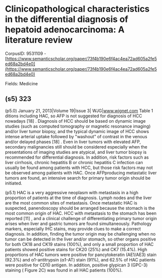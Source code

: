 # Clinicopathological characteristics in the differential diagnosis of hepatoid adenocarcinoma: A literature review

CorpusID: 9531109 - [https://www.semanticscholar.org/paper/73f4b190e6f4ac4ea72ad605a2fe5ed68a2bd4e0](https://www.semanticscholar.org/paper/73f4b190e6f4ac4ea72ad605a2fe5ed68a2bd4e0)

Fields: Medicine

## (s5) 323
(p5.0) January 21, 2013|Volume 19|Issue 3| WJG|www.wjgnet.com Table 1  ditions including HAC, so AFP is not suggested for diagnosis of HCC nowadays [18] . Diagnosis of HCC should be based on dynamic image studies (such as computed tomography or magnetic resonance imaging) and/or liver tumor biopsy, and the typical dynamic image of HCC shows intense arterial uptake followed by "washout" of contrast in the venous and/or delayed phases [18] . Even in liver tumors with elevated AFP, secondary malignancies still should be considered especially when the presentations of imaging studies are atypical, and liver tumor biopsy is recommended for differential diagnosis. In addition, risk factors such as liver cirrhosis, chronic hepatitis B or chronic hepatitis C infection can usually be found among patients with HCC, but those risk factors may not be observed among patients with HAC. Once AFPproducing metastatic liver tumors are found, an intensive search for primary tumor origin should be initiated.

(p5.1) HAC is a very aggressive neoplasm with metastasis in a high proportion of patients at the time of diagnosis. Lymph nodes and the liver are the most common sites of metastasis. Once metastatic HAC is suspected, panendoscopy should be arranged because the stomach is the most common origin of HAC. HCC with metastasis to the stomach has been reported [11] , and a clinical challenge of differentiating primary tumor origin arises when liver and gastric tumors are found simultaneously. Pathology markers, especially IHC stains, may provide clues to make a correct diagnosis. In addition, finding the tumor origin may be challenging when no tumor can be detected in the liver and/or stomach, so other organs positive for both CK18 and CK19 stains (100%), and only a small proportion of HAC patients showed positive stains for CK20 (25%) and CK7 (15.4%). High proportions of HAC tumors were positive for pancytokeratin (AE1/AE3) stain (92.3%) and α1-antitrypsin (α1-AT) stain (91%), and 62.5% of HAC patients were positive for CD10 antigen. In addition, positive glypican 3 (GPC-3) staining ( Figure 2C) was found in all HAC patients (100%).
